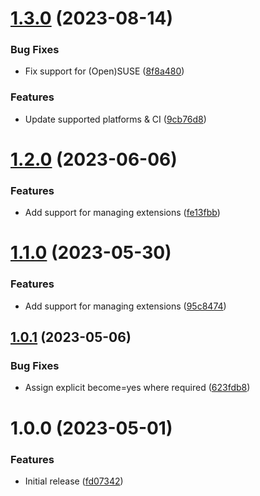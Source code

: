# [1.3.0](https://github.com/de-it-krachten/ansible-role-azure_cli/compare/v1.2.0...v1.3.0) (2023-08-14)


### Bug Fixes

* Fix support for (Open)SUSE ([8f8a480](https://github.com/de-it-krachten/ansible-role-azure_cli/commit/8f8a4801230769d4b80749b0945a9c74fbcd9bda))


### Features

* Update supported platforms & CI ([9cb76d8](https://github.com/de-it-krachten/ansible-role-azure_cli/commit/9cb76d8747080d53b68757e9044d09e68c3a9376))

# [1.2.0](https://github.com/de-it-krachten/ansible-role-azure_cli/compare/v1.1.0...v1.2.0) (2023-06-06)


### Features

* Add support for managing extensions ([fe13fbb](https://github.com/de-it-krachten/ansible-role-azure_cli/commit/fe13fbb00b4a1def7eb1f9ce01995623e5b5318c))

# [1.1.0](https://github.com/de-it-krachten/ansible-role-azure_cli/compare/v1.0.1...v1.1.0) (2023-05-30)


### Features

* Add support for managing extensions ([95c8474](https://github.com/de-it-krachten/ansible-role-azure_cli/commit/95c8474aecb3f0134dd991b1625e98335580e2f7))

## [1.0.1](https://github.com/de-it-krachten/ansible-role-azure_cli/compare/v1.0.0...v1.0.1) (2023-05-06)


### Bug Fixes

* Assign explicit become=yes where required ([623fdb8](https://github.com/de-it-krachten/ansible-role-azure_cli/commit/623fdb812ed8e77e65e12e4043256711ce73ee68))

# 1.0.0 (2023-05-01)


### Features

* Initial release ([fd07342](https://github.com/de-it-krachten/ansible-role-azure_cli/commit/fd07342a61b88d23742bbeffc5521270f18cec80))

